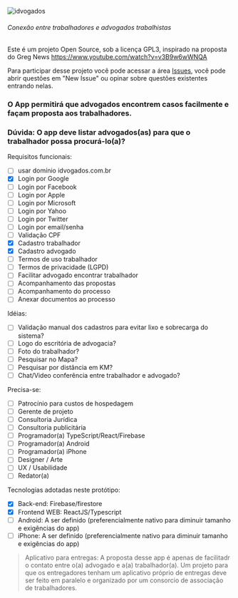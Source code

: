 ![idvogados](https://idvogados.firebaseapp.com/logo.2144737e.png)
###### Conexão entre trabalhadores e advogados trabalhistas

Este é um projeto Open Source, sob a licença GPL3, inspirado na proposta do Greg News https://www.youtube.com/watch?v=v3B9w6wWNQA

Para participar desse projeto você pode acessar a área [Issues](https://github.com/thr0w/idvogados/issues), você pode abrir questões em "New Issue" ou opinar sobre questões existentes entrando nelas.

### O App permitirá que advogados encontrem casos facilmente e façam proposta aos trabalhadores.
### Dúvida: O app deve listar advogados(as) para que o trabalhador possa procurá-lo(a)?

Requisitos funcionais:
- [ ] usar domínio idvogados.com.br
- [X] Login por Google
- [ ] Login por Facebook
- [ ] Login por Apple
- [ ] Login por Microsoft
- [ ] Login por Yahoo
- [ ] Login por Twitter
- [ ] Login por email/senha
- [ ] Validação CPF
- [X] Cadastro trabalhador
- [X] Cadastro advogado
- [ ] Termos de uso trabalhador
- [ ] Termos de privacidade (LGPD)
- [ ] Facilitar advogado encontrar trabalhador
- [ ] Acompanhamento das propostas
- [ ] Acompanhamento do processo
- [ ] Anexar documentos ao processo

Idéias:
- [ ] Validação manual dos cadastros para evitar lixo e sobrecarga do sistema?
- [ ] Logo do escritória de advogacia?
- [ ] Foto do trabalhador?
- [ ] Pesquisar no Mapa?
- [ ] Pesquisar por distância em KM?
- [ ] Chat/Video conferência entre trabalhador e advogado?

Precisa-se:
- [ ] Patrocínio para custos de hospedagem
- [ ] Gerente de projeto
- [ ] Consultoria Jurídica
- [ ] Consultoria publicitária
- [ ] Programador(a) TypeScript/React/Firebase
- [ ] Programador(a) Android
- [ ] Programador(a) iPhone
- [ ] Designer / Arte
- [ ] UX / Usabilidade
- [ ] Redator(a)

Tecnologias adotadas neste protótipo:
- [x] Back-end: Firebase/firestore
- [x] Frontend WEB: ReactJS/Typescript
- [ ] Android: A ser definido (preferencialmente nativo para diminuir tamanho e exigências do app)
- [ ] iPhone: A ser definido (preferencialmente nativo para diminuir tamanho e exigências do app)

> Aplicativo para entregas: A proposta desse app é apenas de facilitadr o contato entre o(a) advogado e a(a) trabalhador(a). Um projeto para que os entregadores tenham um aplicativo próprio de entregas deve ser feito em paralelo e organizado por um consorcio de associação de trabalhadores.
